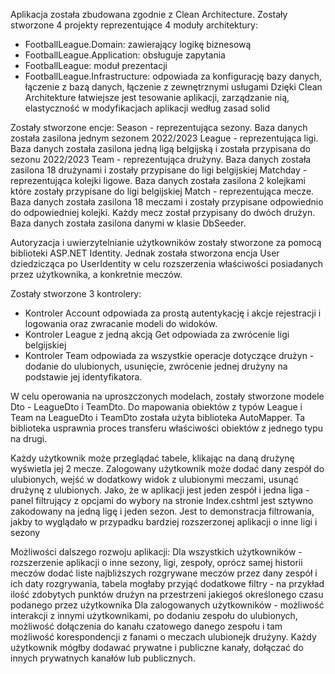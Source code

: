 Aplikacja została zbudowana zgodnie z Clean Architecture. Zostały stworzone 4 projekty reprezentujące 4 moduły architektury:
- FootballLeague.Domain: zawierający logikę biznesową
- FootballLeague.Application: obsługuje zapytania 
- FootballLeague: moduł prezentacji 
- FootballLeague.Infrastructure: odpowiada za konfigurację bazy danych, łączenie z bazą danych, łączenie z zewnętrznymi usługami
Dzięki Clean Architekture łatwiejsze jest tesowanie aplikacji, zarządzanie nią, elastyczność w modyfikacjach aplikacji według zasad solid


Zostały stworzone encje:
Season - reprezentująca sezony. Baza danych została zasilona jednym sezonem 2022/2023
League - reprezentująca ligi. Baza danych została zasilona jedną ligą belgijską i została przypisana do sezonu 2022/2023
Team - reprezentująca drużyny. Baza danych została zasilona 18 drużynami i zostały przypisane do ligi belgijskiej
Matchday - reprezentująca kolejki ligowe. Baza danych została zasilona 2 kolejkami które zostały przypisane do ligi belgijskiej
Match - reprezentująca mecze. Baza danych została zasilona 18 meczami i zostały przypisane odpowiednio do odpowiedniej kolejki. Każdy mecz został przypisany do dwóch drużyn.
Baza danych została zasilona danymi w klasie DbSeeder.


Autoryzacja i uwierzytelnianie użytkowników zostały stworzone za pomocą biblioteki ASP.NET Identity. Jednak została stworzona encja User dziedzicząca po UserIdentity w celu rozszerzenia właściwości posiadanych przez użytkownika, a konkretnie meczów.


Zostały stworzone 3 kontrolery:
- Kontroler Account odpowiada za prostą autentykację i akcje rejestracji i logowania oraz zwracanie modeli do widoków.
- Kontroler League z jedną akcją Get odpowiada za zwrócenie ligi belgijskiej
- Kontroler Team odpowiada za wszystkie operacje dotyczące drużyn - dodanie do ulubionych, usunięcie, zwrócenie jednej drużyny na podstawie jej identyfikatora.


W celu operowania na uproszczonych modelach, zostały stworzone modele Dto - LeagueDto i TeamDto.
Do mapowania obiektów z typów League i Team na LeagueDto i TeamDto została użyta biblioteka AutoMapper.
Ta biblioteka usprawnia proces transferu właściwości obiektów z jednego typu na drugi.

Każdy użytkownik może przeglądać tabele, klikając na daną drużynę wyświetla jej 2 mecze.
Zalogowany użytkownik może dodać dany zespół do ulubionych, wejść w dodatkowy widok z ulubionymi meczami, usunąć drużynę z ulubionych.
Jako, że w aplikacji jest jeden zespół i jedna liga - panel filtrujący z opcjami do wybory na stronie Index.cshtml jest sztywno zakodowany na jedną ligę i jeden sezon. Jest to demonstracja filtrowania, jakby to wyglądało w przypadku bardziej rozszerzonej aplikacji o inne ligi i sezony


Możliwości dalszego rozwoju aplikacji:
Dla wszystkich użytkowników - rozszerzenie aplikacji o inne sezony, ligi, zespoły, oprócz samej historii meczów dodać liste najbliższych rozgrywane meczów przez dany zespół i ich daty rozgrywania, tabela mogłaby przyjąć dodatkowe filtry - na przykład ilość zdobytych punktów drużyn na przestrzeni jakiegoś określonego czasu podanego przez użytkownika
Dla zalogowanych użytkowników - możliwość interakcji z innymi użytkownikami, po dodaniu zespołu do ulubionych, możliwość dołączenia do kanału czatowego danego zespołu i tam możliwość korespondencji z fanami o meczach ulubionejk drużyny. Każdy użytkownik mógłby dodawać prywatne i publiczne kanały, dołączać do innych prywatnych kanałów lub publicznych.

